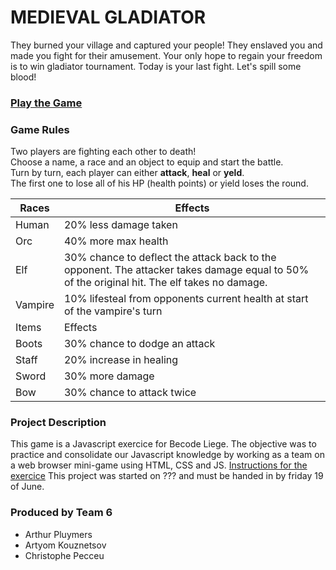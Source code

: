 # MEDIEVAL GLADIATOR
They burned your village and captured your people! They enslaved you and made you fight for their amusement. Your only hope to regain your freedom is to win gladiator tournament. Today is your last fight. Let's spill some blood!
### [Play the Game](https://arti-art.github.io/js-rpg/)

### Game Rules
Two players are fighting each other to death!  
Choose a name, a race and an object to equip and start the battle.  
Turn by turn, each player can either **attack**, **heal** or **yeld**.  
The first one to lose all of his HP (health points) or yield loses the round.

| Races   | Effects                                                                                                                                     |
|---------|---------------------------------------------------------------------------------------------------------------------------------------------|
| Human   | 20% less damage taken                                                                                                                       |
| Orc     | 40% more max health                                                                                                                         |
| Elf     | 30% chance to deflect the attack back to the opponent. The attacker takes damage equal to 50% of the original hit. The elf takes no damage. |
| Vampire | 10% lifesteal from opponents current health at start of the vampire's turn                                                                  |
| Items   | Effects                                                                                                                                     |
| Boots   | 30% chance to dodge an attack                                                                                                               |
| Staff   | 20% increase in healing                                                                                                                     |
| Sword   | 30% more damage                                                                                                                             |
| Bow     | 30% chance to attack twice                                                                                                                  |

### Project Description
This game is a Javascript exercice for Becode Liege. The objective was to practice and consolidate our Javascript knowledge by working as a team on a web browser mini-game using HTML, CSS and JS.
[Instructions for the exercice](https://github.com/becodeorg/LIE-Jepsen-3.20/tree/master/02-the-hill/01-javascript/01-rpg-project)
This project was started on ??? and must be handed in by friday 19 of June. 

### Produced by Team 6
+ Arthur Pluymers
+ Artyom Kouznetsov
+ Christophe Pecceu
